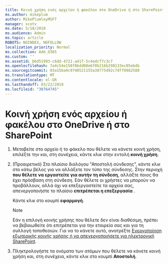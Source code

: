 ```yaml
---
title: Κοινή χρήση ενός αρχείου ή φακέλου στο OneDrive ή στο SharePoint
ms.author: mikeplum
author: MikePlumleyMSFT
manager: scotv
ms.date: 5/18/2018
ms.audience: Admin
ms.topic: article
ROBOTS: NOINDEX, NOFOLLOW
localization_priority: Normal
ms.collection: Adm_O365
ms.custom: ''
ms.assetid: b6d51993-c6dd-4721-a41f-5c4edcf7c3c7
ms.openlocfilehash: 7a4c54e158f0bdd08e6f0b216b298133ec05ebdb
ms.sourcegitcommit: 03a156a9c9740521155a30775492c7dff0982588
ms.translationtype: MT
ms.contentlocale: el-GR
ms.lasthandoff: 03/22/2019
ms.locfileid: "30764745"
---
```

# <a name="share-a-file-or-folder-in-onedrive-or-sharepoint"></a>Κοινή χρήση ενός αρχείου ή φακέλου στο OneDrive ή στο SharePoint

1. Μεταβείτε στο αρχείο ή το φάκελο που θέλετε να κάνετε κοινή χρήση, επιλέξτε την και, στη συνέχεια, κάντε κλικ στην εντολή **κοινή χρήση**.
    
2. (Προαιρετικό) Στο πλαίσιο διαλόγου "Αποστολή σύνδεσης", κάντε κλικ στο κάτω βέλος για να αλλάξετε τον τύπο της σύνδεσης. Στην περιοχή **που θέλετε να εργαστείτε για αυτήν τη σύνδεση**, αλλάξτε ποιος θα έχει πρόσβαση στη σύνδεση. Εάν θέλετε οι χρήστες να μπορούν να προβάλλουν, αλλά όχι να επεξεργαστείτε τα αρχεία σας, απενεργοποιήστε το πλαίσιο **επιτρέπεται η επεξεργασία** . 
    
    Κάντε κλικ στο κουμπί **εφαρμογή**.
    
    > [!NOTE]
    > Εάν η επιλογή κοινής χρήσης που θέλετε δεν είναι διαθέσιμη, πρέπει να βεβαιωθείτε ότι επιτρέπεται για την εταιρεία σας και για τη συλλογή τοποθεσιών. Για να το κάνετε αυτό, ανατρέξτε [Ενεργοποίηση εξωτερικής κοινής χρήσης ή να απενεργοποιήσετε για ηλεκτρονική SharePoint](https://go.microsoft.com/fwlink/?linkid=866426). 
  
3. Πληκτρολογήστε τα ονόματα των ατόμων που θέλετε να κάνετε κοινή χρήση και, στη συνέχεια, κάντε κλικ στο κουμπί **Αποστολή**.
    

